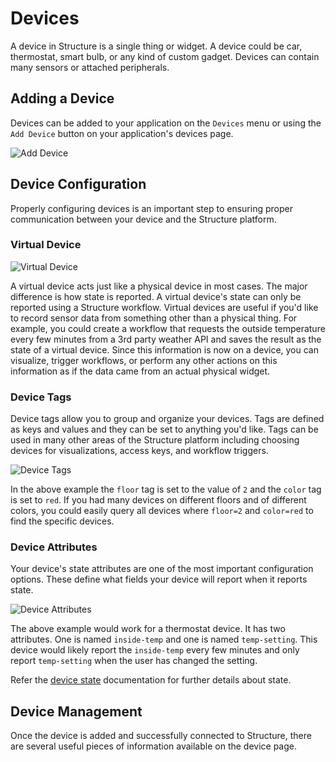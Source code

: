 # Devices

A device in Structure is a single thing or widget. A device could be car, thermostat, smart bulb, or any kind of custom gadget. Devices can contain many sensors or attached peripherals.

## Adding a Device

Devices can be added to your application on the `Devices` menu or using the `Add Device` button on your application's devices page.

![Add Device](/images/devices/add-device.png "Add Device")

## Device Configuration

Properly configuring devices is an important step to ensuring proper communication between your device and the Structure platform.

### Virtual Device

![Virtual Device](/images/devices/virtual-device.png "Virtual Device")

A virtual device acts just like a physical device in most cases. The major difference is how state is reported. A virtual device's state can only be reported using a Structure workflow. Virtual devices are useful if you'd like to record sensor data from something other than a physical thing. For example, you could create a workflow that requests the outside temperature every few minutes from a 3rd party weather API and saves the result as the state of a virtual device. Since this information is now on a device, you can visualize, trigger workflows, or perform any other actions on this information as if the data came from an actual physical widget.

### Device Tags

Device tags allow you to group and organize your devices. Tags are defined as keys and values and they can be set to anything you'd like. Tags can be used in many other areas of the Structure platform including choosing devices for visualizations, access keys, and workflow triggers.

![Device Tags](/images/devices/device-tags.png "Device Tags")

In the above example the `floor` tag is set to the value of `2` and the `color` tag is set to `red`. If you had many devices on different floors and of different colors, you could easily query all devices where `floor=2` and `color=red` to find the specific devices.

### Device Attributes

Your device's state attributes are one of the most important configuration options. These define what fields your device will report when it reports state.

![Device Attributes](/images/devices/device-attributes.png "Device Attributes")

The above example would work for a thermostat device. It has two attributes. One is named `inside-temp` and one is named `temp-setting`. This device would likely report the `inside-temp` every few minutes and only report `temp-setting` when the user has changed the setting.

Refer the [device state](#) documentation for further details about state.

## Device Management

Once the device is added and successfully connected to Structure, there are several useful pieces of information available on the device page.
